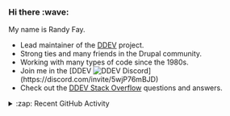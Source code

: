 
<h3>Hi there :wave:</h3>

My name is Randy Fay.

- Lead maintainer of the [DDEV](https://github.com/ddev/ddev) project.
- Strong ties and many friends in the Drupal community.
- Working with many types of code since the 1980s.
- Join me in the [DDEV ![DDEV Discord](https://img.shields.io/discord/664580571770388500?color=7289da&label=discord&logo=discord&logoColor=white_)](https://discord.com/invite/5wjP76mBJD)
- Check out the [DDEV Stack Overflow](https://stackoverflow.com/tags/ddev) questions and answers.

<details>
  <summary>:zap: Recent GitHub Activity</summary>

<!--RECENT_ACTIVITY:start-->
1. 💬 Commented on [#2046](https://github.com/oerdnj/deb.sury.org/issues/2046#issuecomment-2708520047) in [oerdnj/deb.sury.org](https://github.com/oerdnj/deb.sury.org)<br>
2. 🤝 Became collaborator on [php-perfect/ddev-intellij-plugin](https://github.com/php-perfect/ddev-intellij-plugin)<br>
3. 💬 Commented on [#6891](https://github.com/ddev/ddev/issues/6891#issuecomment-2707034046) in [ddev/ddev](https://github.com/ddev/ddev)<br>
4. ✔️ Closed issue [#7051](https://github.com/ddev/ddev/issues/7051) in [ddev/ddev](https://github.com/ddev/ddev)<br>
5. 🎉 Merged PR [#7057](https://github.com/ddev/ddev/pull/7057) in [ddev/ddev](https://github.com/ddev/ddev)<br>
6. 💬 Commented on [#7017](https://github.com/ddev/ddev/pull/7017#issuecomment-2706855157) in [ddev/ddev](https://github.com/ddev/ddev)<br>
7. 💬 Commented on [#7050](https://github.com/ddev/ddev/pull/7050#issuecomment-2706682006) in [ddev/ddev](https://github.com/ddev/ddev)<br>
8. 💬 Commented on [#7058](https://github.com/ddev/ddev/issues/7058#issuecomment-2706671769) in [ddev/ddev](https://github.com/ddev/ddev)<br>
9. 🎉 Merged PR [#7037](https://github.com/ddev/ddev/pull/7037) in [ddev/ddev](https://github.com/ddev/ddev)<br>
10. 👍 Approved [#7037](https://github.com/ddev/ddev/pull/7037#pullrequestreview-2666083104) in [ddev/ddev](https://github.com/ddev/ddev)<br>
11. 💪 Opened PR [#7057](https://github.com/ddev/ddev/pull/7057) in [ddev/ddev](https://github.com/ddev/ddev)<br>
12. 💪 Opened PR [#7056](https://github.com/ddev/ddev/pull/7056) in [ddev/ddev](https://github.com/ddev/ddev)<br>
13. 💬 Commented on [#7055](https://github.com/ddev/ddev/pull/7055#discussion_r1983976815) in [ddev/ddev](https://github.com/ddev/ddev)<br>
14. 💬 Commented on [#7054](https://github.com/ddev/ddev/issues/7054#issuecomment-2704801924) in [ddev/ddev](https://github.com/ddev/ddev)<br>
15. 💬 Commented on [#7049](https://github.com/ddev/ddev/pull/7049#issuecomment-2704537248) in [ddev/ddev](https://github.com/ddev/ddev)<br>
16. 💬 Commented on [#7050](https://github.com/ddev/ddev/pull/7050#issuecomment-2704532650) in [ddev/ddev](https://github.com/ddev/ddev)<br>
17. 💬 Commented on [#7050](https://github.com/ddev/ddev/pull/7050#issuecomment-2704530298) in [ddev/ddev](https://github.com/ddev/ddev)<br>
18. 💬 Commented on [#7054](https://github.com/ddev/ddev/issues/7054#issuecomment-2704406826) in [ddev/ddev](https://github.com/ddev/ddev)<br>
19. ✔️ Closed issue [#7024](https://github.com/ddev/ddev/issues/7024) in [ddev/ddev](https://github.com/ddev/ddev)<br>
20. 🎉 Merged PR [#7026](https://github.com/ddev/ddev/pull/7026) in [ddev/ddev](https://github.com/ddev/ddev)<br>
<!--RECENT_ACTIVITY:end-->

</details>
